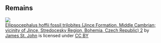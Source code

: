 ##  Remains

[![](https://farm4.static.flickr.com/3848/15076194587_61824922e3.jpg)](https://flickr.com/photos/jsjgeology/15076194587 "Ellipsocephalus hoffii fossil trilobites (Jince Formation, Middle Cambrian; vicinity of Jince, Stredocesky Region, Bohemia, Czech Republic) 2")  
[Ellipsocephalus hoffii fossil trilobites (Jince Formation, Middle Cambrian; vicinity of Jince, Stredocesky Region, Bohemia, Czech Republic) 2](https://flickr.com/photos/jsjgeology/15076194587 "Ellipsocephalus hoffii fossil trilobites (Jince Formation, Middle Cambrian; vicinity of Jince, Stredocesky Region, Bohemia, Czech Republic) 2") by [James St. John](https://flickr.com/people/jsjgeology) is licensed under [CC BY](https://creativecommons.org/licenses/by/2.0/)
